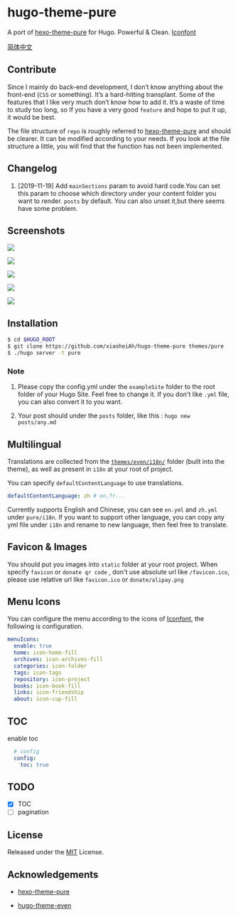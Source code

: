 # hugo-theme-pure

A port of [hexo-theme-pure](https://github.com/cofess/hexo-theme-pure) for Hugo. Powerful & Clean. [Iconfont](http://blog.cofess.com/hexo-theme-pure/iconfont/demo_fontclass.html)

[简体中文](README-ZH.md)

## Contribute

Since I mainly do back-end development, I don’t know anything about the front-end (`CSS` or something). It’s a hard-hitting transplant. Some of the features that I like very much don’t know how to add it. It’s a waste of time to study too long, so If you have a very good `feature` and hope to put it up, it would be best.

The file structure of `repo` is roughly referred to [hexo-theme-pure](https://github.com/cofess/hexo-theme-pure) and should be clearer. It can be modified according to your needs. If you look at the file structure a little, you will find that the function has not been implemented.

## Changelog

1. [2019-11-19] Add `mainSections` param to avoid hard code.You can set this param to choose which directory under your content folder you want to render. `posts` by default. You can also unset it,but there seems have some problem.

## Screenshots

![](https://raw.githubusercontent.com/xiaoheiAh/hugo-theme-pure/master/images/grey.png)

![](https://raw.githubusercontent.com/xiaoheiAh/hugo-theme-pure/master/images/black.png)

![](https://raw.githubusercontent.com/xiaoheiAh/hugo-theme-pure/master/images/blue.png)

![](https://raw.githubusercontent.com/xiaoheiAh/hugo-theme-pure/master/images/green.png)

![](https://raw.githubusercontent.com/xiaoheiAh/hugo-theme-pure/master/images/purple.png)

## Installation

```bash
$ cd $HUGO_ROOT
$ git clone https://github.com/xiaoheiAh/hugo-theme-pure themes/pure
$ ./hugo server -t pure
```

### **Note** 

1. Please copy the config.yml under the `exampleSite` folder to the root folder of your Hugo Site. Feel free to change it. If you don't like `.yml` file, you can also convert it to you want.

2. Your post should under the `posts` folder, like this : `hugo new posts/any.md`

## Multilingual

Translations are collected from the [`themes/even/i18n/`](https://github.com/olOwOlo/hugo-theme-even/tree/master/i18n) folder (built into the theme), as well as present in `i18n` at your root of project.

You can specify `defaultContentLanguage` to use translations.

```yml
defaultContentLanguage: zh # en,fr...
```

Currently supports English and Chinese, you can see `en.yml` and `zh.yml` under `pure/i18n`. If you want to support other language, you can copy any yml file under `i18n` and rename to new language, then feel free to translate.

## Favicon & Images

You should put you images into `static` folder at your root project. When specify `favicon` or `donate qr code` , don't use absolute url like `/favicon.ico`, please use relative url like `favicon.ico` or `donate/alipay.png`

## Menu Icons

You can configure the menu according to the icons of [Iconfont](http://blog.cofess.com/hexo-theme-pure/iconfont/demo_fontclass.html), the following is configuration.

```yml
menuIcons:
  enable: true  
  home: icon-home-fill
  archives: icon-archives-fill
  categories: icon-folder
  tags: icon-tags
  repository: icon-project
  books: icon-book-fill
  links: icon-friendship
  about: icon-cup-fill
```

## TOC

enable toc 

```yml
  # config
  config:
    toc: true
```



## TODO

- [x] TOC
- [ ] pagination

## License

Released under the [MIT](https://github.com/olOwOlo/hugo-theme-even/blob/master/LICENSE.md) License.

## Acknowledgements

- [hexo-theme-pure](https://github.com/cofess/hexo-theme-pure)

- [hugo-theme-even](https://github.com/olOwOlo/hugo-theme-even)

  

